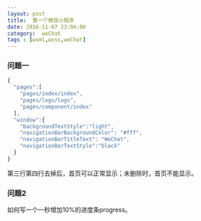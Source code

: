 ```yaml
---
layout: post 
title:  第一个微信小程序
date: 2016-11-07 23:04:00 
category:  weChat
tags : [wxml,wxss,weChat]
---
```


### 问题一

```javascript
{
  "pages":[
    "pages/index/index",
    "pages/logs/logs",
    "pages/component/index"
  ],
  "window":{
    "backgroundTextStyle":"light",
    "navigationBarBackgroundColor": "#fff",
    "navigationBarTitleText": "WeChat",
    "navigationBarTextStyle":"black"
  }
}
```

第三行第四行去掉后，首页可以正常显示；未删除时，首页不能显示。

### 问题2

如何写一个一秒增加10%的进度条progress。